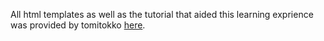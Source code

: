 All html templates as well as the tutorial that aided this learning exprience was provided by tomitokko
<a href="https://github.com/tomitokko">here</a>.